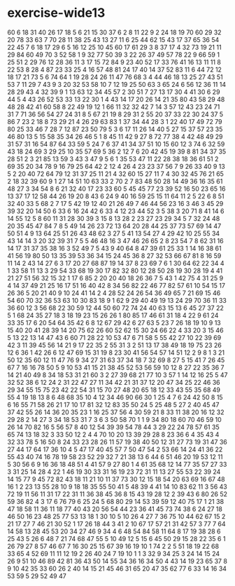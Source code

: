 # exercise-wide13
60
6
18
31
40
26
17
18
5
6
21
15
30
37
6
2
8
11
22
9
2
24
18
19
70
60
29
32
20
78
33
63
7
70
28
11
38
25
43
13
27
11
6
25
44
62
15
43
17
37
65
36
54
22
45
7
6
18
17
29
6
5
16
12
25
10
45
60
17
61
29
3
8
37
17
4
32
73
19
21
11
29
84
60
49
70
3
52
58
1
9
32
77
50
39
3
22
26
37
49
57
78
22
9
66
59
1
25
51
2
29
76
12
28
36
11
3
17
15
72
84
9
23
40
52
17
33
76
41
16
13
11
11
8
22
53
8
28
4
87
23
33
25
4
16
57
48
81
24
17
40
14
37
52
83
11
6
44
72
12
18
17
21
73
5
6
74
64
1
19
28
24
26
11
47
76
68
3
4
44
46
18
13
25
27
43
51
53
7
11
29
7
43
9
3
20
32
53
58
10
7
12
19
25
50
63
3
65
24
6
56
12
36
11
14
28
29
43
4
32
39
9
1
13
63
12
34
45
57
2
30
51
7
27
13
17
30
4
41
30
6
29
44
5
4
43
26
52
53
33
13
22
30
1
4
43
14
17
20
26
14
21
35
80
43
58
29
48
48
28
42
41
60
58
8
22
49
19
12
1
66
11
32
32
42
7
14
3
57
12
43
23
24
71
31
7
71
36
56
54
27
24
31
8
5
67
21
19
8
29
31
2
55
20
37
33
22
30
24
37
5
86
7
23
2
18
8
73
29
21
4
26
29
63
83
1
37
34
44
28
3
1
22
40
17
49
72
79
80
25
33
46
7
28
7
12
87
23
50
79
5
3
6
17
11
26
14
40
5
27
15
37
57
23
35
46
80
13
5
15
58
35
34
26
46
5
1
8
45
11
42
9
27
8
72
77
38
4
42
48
49
29
31
57
31
16
54
87
64
33
59
5
24
7
6
37
41
34
37
51
10
15
60
12
3
74
6
32
59
43
18
24
69
3
29
25
10
35
57
69
5
36
2
12
7
6
20
42
45
19
39
8
81
34
37
35
28
51
2
3
21
85
13
59
3
43
3
47
9
5
6
1
35
53
47
11
22
28
38
18
36
61
51
2
69
35
20
34
78
9
16
79
25
64
42
2
12
4
26
4
23
23
37
56
7
9
26
33
40
9
13
5
2
20
40
72
64
79
12
31
37
25
11
21
4
32
60
15
27
11
7
4
30
32
45
76
21
65
2
18
32
39
60
9
1
27
14
51
10
63
33
2
70
2
7
83
48
50
28
14
49
36
16
35
61
48
27
3
34
54
8
6
21
32
40
17
23
33
60
5
45
45
77
23
39
52
16
50
23
65
16
13
37
17
12
58
44
26
19
20
8
43
6
24
9
40
16
59
25
15
11
64
11
2
5
22
6
8
51
32
40
33
5
68
2
7
17
5
42
19
12
40
21
26
49
7
46
44
56
23
16
3
46
3
45
29
39
32
20
14
50
6
33
6
16
24
42
6
33
4
12
23
44
52
3
5
38
3
20
71
8
41
14
6
14
55
12
5
8
60
11
31
28
30
39
3
15
8
13
28
2
23
27
23
29
34
5
7
32
24
48
20
35
45
47
84
7
8
5
49
14
26
23
72
13
64
20
28
44
25
37
73
57
69
14
47
50
51
4
9
13
64
25
51
26
43
48
62
3
27
5
41
13
54
27
4
29
42
10
25
55
34
43
14
14
3
20
32
39
31
7
5
5
46
48
16
3
47
46
26
65
2
8
23
54
7
8
62
31
16
14
17
31
37
35
38
16
3
52
49
7
5
43
9
40
64
8
47
39
61
25
33
1
14
16
38
61
41
56
19
80
50
13
35
39
53
36
34
15
24
45
36
8
27
32
53
66
67
81
8
16
59
11
14
2
43
14
27
6
3
17
20
27
68
87
19
14
37
8
23
69
7
6
1
30
64
62
22
34
4
1
33
58
11
13
3
29
54
33
68
19
30
17
82
32
80
12
28
50
28
19
30
28
19
4
41
21
27
51
56
32
15
32
1
17
6
85
2
20
20
40
18
26
36
7
5
43
1
42
75
4
31
25
9
4
14
37
49
21
25
16
17
51
16
40
42
8
34
56
82
22
46
77
82
57
61
10
54
15
17
26
36
5
20
21
40
9
10
24
41
14
2
4
28
52
24
26
54
36
49
65
7
21
69
15
46
54
60
70
32
36
53
63
10
30
83
18
9
1
62
9
29
40
49
19
13
24
29
70
36
11
33
36
60
12
3
56
68
22
30
59
12
44
50
60
72
74
24
40
63
15
13
6
45
27
37
22
5
1
68
24
35
27
18
3
18
19
23
15
26
26
1
80
85
17
46
61
31
18
4
22
9
61
24
33
35
17
6
20
54
64
35
42
6
8
12
67
29
42
6
27
63
5
23
7
26
18
19
10
9
13
15
40
20
41
28
39
14
20
75
62
26
60
52
62
15
30
24
66
22
4
33
20
3
15
46
5
13
22
13
14
47
43
6
60
71
28
22
10
53
47
6
71
58
5
55
42
27
10
22
39
69
42
3
11
39
45
56
14
21
9
17
22
35
2
55
31
3
2
51
13
17
38
49
18
19
75
23
26
12
6
36
1
42
26
6
12
47
69
15
31
19
8
23
30
41
56
54
57
14
51
12
2
9
8
1
3
21
50
12
35
60
12
11
47
76
9
34
27
31
63
37
34
18
7
32
69
8
27
5
15
41
7
26
45
67
7
16
16
78
50
5
9
10
53
41
15
21
38
45
52
53
56
59
10
12
8
27
22
35
36
7
14
21
40
49
8
34
18
53
31
21
60
3
2
27
39
68
21
77
10
3
57
1
14
12
16
25
5
47
32
52
38
6
12
24
2
31
22
47
27
11
34
42
21
31
37
12
20
47
34
25
22
46
36
29
34
55
15
75
23
42
22
54
31
15
70
27
48
20
65
18
12
33
43
55
35
68
49
55
4
19
18
13
8
6
48
68
35
10
4
12
34
46
90
66
30
1
25
4
7
6
24
42
50
8
15
6
16
55
71
58
26
21
17
10
17
81
32
12
83
35
50
24
5
25
48
5
27
2
40
45
47
37
42
55
26
14
36
20
35
23
1
16
25
37
56
4
30
59
21
8
33
11
38
20
16
12
32
29
28
2
14
27
3
34
18
53
31
7
3
6
3
50
58
70
1
1
9
34
80
18
60
70
46
59
10
26
14
70
82
16
5
56
57
8
40
12
54
39
39
54
78
44
3
29
22
24
78
57
61
35
65
74
13
18
32
3
33
50
12
2
4
4
70
10
20
13
39
29
28
8
23
36
6
4
35
43
4
32
33
78
5
16
50
8
24
33
23
28
26
11
57
19
38
40
50
12
31
27
73
19
31
47
36
27
44
17
64
17
36
10
4
5
47
17
40
45
57
7
50
47
54
2
53
66
14
24
41
36
22
55
43
40
74
16
78
19
58
23
52
29
32
7
21
38
13
6
44
6
51
46
20
19
53
12
11
5
30
56
6
9
16
36
18
48
51
4
41
57
9
27
80
1
4
61
35
68
12
14
77
35
57
27
33
3
31
25
14
28
4
22
1
46
19
30
33
31
16
19
23
72
31
11
13
27
55
53
22
39
24
14
15
77
9
45
72
82
43
18
11
21
10
11
37
73
30
12
15
18
54
20
63
69
16
67
48
16
1
2
23
13
55
28
10
9
18
18
35
55
50
41
5
48
39
4
41
14
10
83
62
11
3
56
43
72
19
11
56
11
31
17
22
31
11
36
38
45
36
8
15
43
19
28
12
2
39
43
6
80
26
52
59
36
82
4
3
17
6
76
79
6
25
24
5
68
80
29
14
53
39
59
12
40
75
17
1
21
38
47
18
58
11
36
11
18
77
40
43
20
56
54
44
23
36
41
45
73
74
38
6
24
27
18
46
50
16
23
48
25
77
53
13
18
1
30
10
5
10
26
4
27
7
36
75
10
44
62
67
15
2
21
17
27
7
46
21
30
52
1
17
26
18
44
3
41
2
10
67
17
57
21
31
42
57
3
77
7
64
14
58
13
28
45
53
20
34
27
46
9
34
4
6
48
54
84
58
11
64
8
17
19
38
28
6
25
43
5
26
6
48
7
21
74
68
47
55
5
10
49
12
5
15
6
45
50
29
15
28
22
35
6
1
26
79
27
8
57
46
67
7
16
30
25
15
67
39
16
19
10
1
74
2
2
5
51
18
19
22
68
33
65
4
52
69
11
11
12
19
2
26
40
24
7
19
10
1
1
3
32
9
34
25
3
24
14
15
24
26
9
51
10
46
89
42
81
36
43
50
14
55
34
36
16
34
50
4
43
14
19
23
65
37
8
9
10
42
35
33
60
26
2
40
14
15
21
45
46
31
65
20
47
35
62
77
6
33
14
16
34
53
59
5
29
52
49
47
